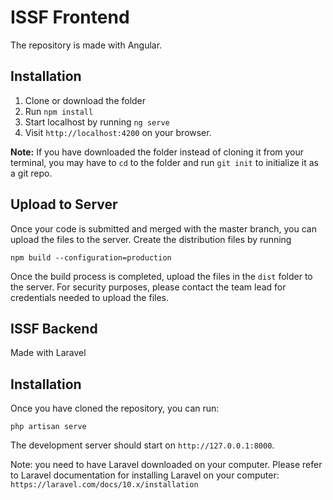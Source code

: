 # ISSF Frontend

The repository is made with Angular. 

## Installation

1. Clone or download the folder
2. Run `npm install`
3. Start localhost by running `ng serve`
4. Visit `http://localhost:4200` on your browser. 


**Note:** If you have downloaded the folder instead of cloning it from your terminal, you may have to `cd` to the folder and run `git init` to initialize it as a git repo.


## Upload to Server

Once your code is submitted and merged with the master branch, you can upload the files to the server. 
Create the distribution files by running 

`npm build --configuration=production`

Once the build process is completed, upload the files in the `dist` folder to the server. For security purposes, please contact the team lead for credentials needed to upload the files.


## ISSF Backend

Made with Laravel

## Installation

Once you have cloned the repository, you can run:

`php artisan serve`

The development server should start on `http://127.0.0.1:8000`. 

Note: you need to have Laravel downloaded on your computer. Please refer to Laravel documentation for installing Laravel on your computer:
`https://laravel.com/docs/10.x/installation`
